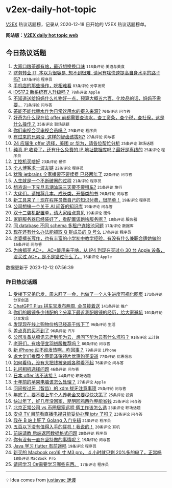 # v2ex-daily-hot-topic

[V2EX](https://www.v2ex.com/) 热议话题榜，记录从 2020-12-18 日开始的 V2EX 热议话题榜单。

**网站版：[V2EX daily hot topic web](https://boojack.github.io/v2ex-daily-hot-topic-web/)**

## 今日热议话题

<!-- TODAY BEGIN -->

1. [大家口粮茶都有啥，最近想换换口味](https://www.v2ex.com/t/999587) `118条评论` `美酒与美食`
1. [财务转业 IT, 本以为很容易, 想不到很难, 请问有啥快速提高自身水平的路子吗?](https://www.v2ex.com/t/999553) `107条评论` `程序员`
1. [手机店的那些操作，吃相难看](https://www.v2ex.com/t/999571) `83条评论` `分享发现`
1. [iOS17.2 新系统有人升级吗？](https://www.v2ex.com/t/999568) `78条评论` `Apple`
1. [不知道送给妈妈什么礼物好一点，预算大概五六百，化妆品的话，妈妈不需要，](https://www.v2ex.com/t/999582) `71条评论` `问与答`
1. [茶能不能代替水作为日常饮用水的摄入来源?](https://www.v2ex.com/t/999567) `70条评论` `问与答`
1. [好奇为什么现在给 offer 前都需要查流水，查工资条，查个税，查社保，这是什么操作？](https://www.v2ex.com/t/999573) `35条评论` `职场话题`
1. [你们电视会买电视会员吗？](https://www.v2ex.com/t/999643) `29条评论` `程序员`
1. [有过来的兄弟没, 这样的智齿该拔吗?](https://www.v2ex.com/t/999658) `27条评论` `问与答`
1. [24 应届生 offer 选择，美团 or 华为，请各位帮忙分析](https://www.v2ex.com/t/999590) `25条评论` `职场话题`
1. [纯真 IP 收费了，还有什么免费的 IP 地址数据库吗？最好是离线的](https://www.v2ex.com/t/999581) `25条评论` `程序员`
1. [工控机买啥好](https://www.v2ex.com/t/999632) `23条评论` `硬件`
1. [个人博客求一波友链](https://www.v2ex.com/t/999593) `22条评论` `程序员`
1. [犹豫 jetbrains 全家桶要不要续费 已经两年了](https://www.v2ex.com/t/999557) `22条评论` `问与答`
1. [人生就是一个不断破圈的过程](https://www.v2ex.com/t/999690) `21条评论` `程序员`
1. [想咨询一下元旦去潮汕玩三天要不要租车?](https://www.v2ex.com/t/999635) `21条评论` `旅行`
1. [大佬们，请推荐几本，成长类，开悟类的书](https://www.v2ex.com/t/999664) `20条评论` `问与答`
1. [新工具来了！现在程序员做自己的知识付费，很简单！](https://www.v2ex.com/t/999639) `19条评论` `程序员`
1. [公司想搞一个关于 AI 问答的知识库](https://www.v2ex.com/t/999563) `19条评论` `问与答`
1. [双十二装机配置单，请大家给点意见](https://www.v2ex.com/t/999552) `19条评论` `硬件`
1. [家庭服务器已经装好了，看配置该跑啥服务呢？](https://www.v2ex.com/t/999575) `18条评论` `服务器`
1. [同 database 不同 schema 多租户连接池问题](https://www.v2ex.com/t/999606) `17条评论` `数据库`
1. [现在还有什么办法能抓取 Q 群成员的 Q 号么](https://www.v2ex.com/t/999599) `17条评论` `程序员`
1. [老婆擅长写作，也有丰富的小学初中教学经验，有没有什么兼职合适她做的](https://www.v2ex.com/t/999678) `16条评论` `问与答`
1. [为啥都买 AC+， AC+能用来干啥，从 IP4 到现在买过小 30 台 Apple 设备，没买过 AC+，是不是错过什么了。](https://www.v2ex.com/t/999560) `16条评论` `Apple`

数据更新于 2023-12-12 07:56:39

<!-- TODAY END -->

### 昨日热议话题

<!-- YESTERDAY BEGIN -->

1. [受楼下兄弟启发，周末肝了一会，也做了一个人生进度可视化网页](https://www.v2ex.com/t/999288) `171条评论` `分享创造`
1. [ChatGPT Plus 拼车宝发布两周, 会员接着送](https://www.v2ex.com/t/999407) `141条评论` `推广`
1. [你们的眼镜多少钱配的？分享下最近我配眼镜的经历，给大家避坑](https://www.v2ex.com/t/999391) `101条评论` `分享发现`
1. [发现现在线上购物价格已经高于线下了](https://www.v2ex.com/t/999301) `96条评论` `生活`
1. [差点真的买不到了](https://www.v2ex.com/t/999234) `96条评论` `汽车`
1. [公司准备从腾讯云迁到华为云，想问下华为云有什么坑吗？](https://www.v2ex.com/t/999326) `91条评论` `云计算`
1. [老哥们，有啥便宜羽绒服推荐吗？](https://www.v2ex.com/t/999287) `80条评论` `问与答`
1. [新 iPhone 动不动发热啊，咋回事？](https://www.v2ex.com/t/999290) `79条评论` `iPhone`
1. [求大佬们推荐个蔡司泽锐镜片优惠购买渠道](https://www.v2ex.com/t/999264) `77条评论` `优惠信息`
1. [如何看待，没有大把钱被亲戚各种看不起](https://www.v2ex.com/t/999373) `76条评论` `问与答`
1. [礼问相机选择问题](https://www.v2ex.com/t/999277) `46条评论` `问与答`
1. [日本 offer 该不该接？](https://www.v2ex.com/t/999351) `44条评论` `职场话题`
1. [十年前的苹果电脑该怎么处理？](https://www.v2ex.com/t/999347) `27条评论` `Apple`
1. [问问拔过牙（智齿）的 xdm 拔牙注意事项](https://www.v2ex.com/t/999495) `25条评论` `问与答`
1. [年底了，要不要上车个人养老金又要尽快决策了](https://www.v2ex.com/t/999431) `25条评论` `投资`
1. [快过年了，好几年没回家，昆明回鸡西咋整能省钱](https://www.v2ex.com/t/999327) `25条评论` `问与答`
1. [北京正常公司 vs 币圈居家远程 俩工作该怎么选](https://www.v2ex.com/t/999466) `23条评论` `职场话题`
1. [安卓 TV 目前看直播电视只能妥协办理 iptv 了吗？](https://www.v2ex.com/t/999273) `23条评论` `问与答`
1. [我在 B 站上肝了 Golang 入门专辑](https://www.v2ex.com/t/999449) `21条评论` `程序员`
1. [五百以下没有值得入手的耳机！我说的！](https://www.v2ex.com/t/999456) `20条评论` `耳机`
1. [前端请教 后端返回数据格式问题](https://www.v2ex.com/t/999425) `20条评论` `程序员`
1. [你有没有一直在坚持做的事情呢？](https://www.v2ex.com/t/999381) `19条评论` `问与答`
1. [Java 学习 flutter 有前途吗](https://www.v2ex.com/t/999262) `19条评论` `程序员`
1. [新买的 Macbook pro16 寸 M3 pro， 4 小时就只剩 20%多的电了，正常吗](https://www.v2ex.com/t/999414) `18条评论` `MacBook Pro`
1. [请问学习 C#需要学习哪些东西。](https://www.v2ex.com/t/999537) `17条评论` `程序员`

<!-- YESTERDAY END -->

---

💡 Idea comes from [justjavac 迷渡](https://github.com/justjavac/)
